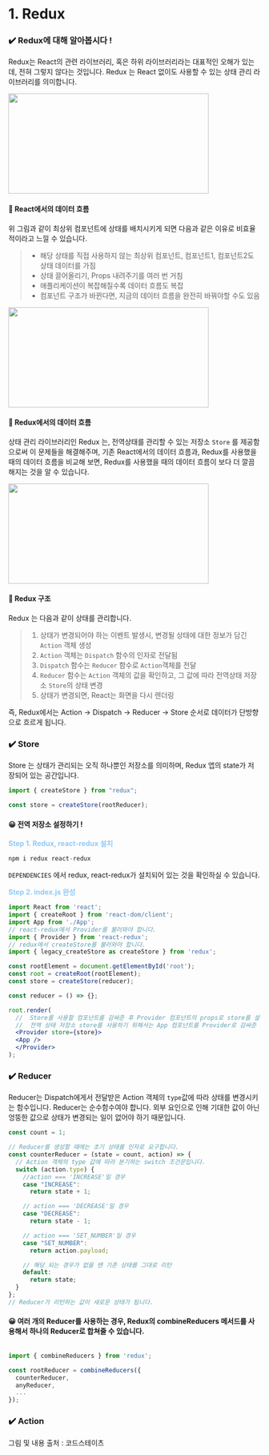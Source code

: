 # 1. Redux

### ✔️ Redux에 대해 알아봅시다 !

Redux는 React의 관련 라이브러리, 혹은 하위 라이브러리라는 대표적인 오해가 있는데, 전혀 그렇지 않다는 것입니다. Redux 는 React 없이도 사용할 수 있는 상태 관리 라이브러리를 의미합니다.

<img src ="https://postfiles.pstatic.net/MjAyMzA2MjJfMjQw/MDAxNjg3Mzk3ODg2NDUw.jxJjiNNltbOwmG7IJiXChSbhtLi70Fr7jMS6Uhv-Bvog.JKcAksjoxJeK0BPuwvCGENVGFdU5dxVzHTgkWzZS4z0g.PNG.dkdnmju/%EC%8A%A4%ED%81%AC%EB%A6%B0%EC%83%B7_2023-06-22_103705.png?type=w773" width = 400 height = 200>

#### 👀 React에서의 데이터 흐름

위 그림과 같이 최상위 컴포넌트에 상태를 배치시키게 되면 다음과 같은 이유로 비효율적이라고 느낄 수 있습니다.

> - 해당 상태를 직접 사용하지 않는 최상위 컴포넌트, 컴포넌트1, 컴포넌트2도 상태 데이터를 가짐
> - 상태 끌어올리기, Props 내려주기를 여러 번 거침
> - 애플리케이션이 복잡해질수록 데이터 흐름도 복잡
> - 컴포넌트 구조가 바뀐다면, 지금의 데이터 흐름을 완전히 바꿔야할 수도 있음

<img src ="https://postfiles.pstatic.net/MjAyMzA2MjJfNyAg/MDAxNjg3Mzk3ODg2NDgw.8qqzRHAbgTNyysEWFCoyGk56XLHPI4R-ypYpeSaLHyYg.dnPT8B6fSqkXN9p_qb3olYTntxR5yUupmbZg8cb8JPgg.PNG.dkdnmju/%EC%8A%A4%ED%81%AC%EB%A6%B0%EC%83%B7_2023-06-22_103713.png?type=w773" width = 400 height = 200>

#### 👀 Redux에서의 데이터 흐름

상태 관리 라이브러리인 Redux 는, 전역상태를 관리할 수 있는 저장소 `Store` 를 제공함으로써 이 문제들을 해결해주며, 기존 React에서의 데이터 흐름과, Redux를 사용했을 때의 데이터 흐름을 비교해 보면, Redux를 사용했을 때의 데이터 흐름이 보다 더 깔끔해지는 것을 알 수 있습니다.

<img src ="https://postfiles.pstatic.net/MjAyMzA2MjJfMjI5/MDAxNjg3Mzk4NDQ5ODEx.z9BrQolkPu4y4Q9Xr7Pctuoi0rwhHDAAX2BDVw2w_Tcg.O7CgbmzdpFidxFtacu-ul2E7F_kzUFVnJ1020rovmUMg.PNG.dkdnmju/%EC%8A%A4%ED%81%AC%EB%A6%B0%EC%83%B7_2023-06-22_104711.png?type=w773" width = 400 height = 200>

#### 👀 Redux 구조

Redux 는 다음과 같이 상태를 관리합니다.

> 1. 상태가 변경되어야 하는 이벤트 발생시, 변경될 상태에 대한 정보가 담긴 `Action` 객체 생성
> 2. `Action` 객체는 `Dispatch` 함수의 인자로 전달됨
> 3. `Dispatch` 함수는 `Reducer` 함수로 `Action`객체를 전달
> 4. `Reducer` 함수는 `Action` 객체의 값을 확인하고, 그 값에 따라 전역상태 저장소 `Store`의 상태 변경
> 5. 상태가 변경되면, React는 화면을 다시 렌더링

즉, Redux에서는 Action → Dispatch → Reducer → Store 순서로 데이터가 단방향으로 흐르게 됩니다.

### ✔️ Store

Store 는 상태가 관리되는 오직 하나뿐인 저장소를 의미하며, Redux 앱의 state가 저장되어 있는 공간입니다.

```jsx
import { createStore } from "redux";

const store = createStore(rootReducer);
```

#### 😀 전역 저장소 설정하기 !

<span style="color:#90caf9"><b>Step 1. Redux, react-redux 설치</b></span>

```js
npm i redux react-redux
```

`DEPENDENCIES` 에서 redux, react-redux가 설치되어 있는 것을 확인하실 수 있습니다.

<span style="color:#90caf9"><b>Step 2. index.js 완성</b></span>

```jsx
import React from 'react';
import { createRoot } from 'react-dom/client';
import App from './App';
// react-redux에서 Provider를 불러와야 합니다.
import { Provider } from 'react-redux';
// redux에서 createStore를 불러와야 합니다.
import { legacy_createStore as createStore } from 'redux';

const rootElement = document.getElementById('root');
const root = createRoot(rootElement);
const store = createStore(reducer);

const reducer = () => {};

root.render(
  //  Store를 사용할 컴포넌트를 감싸준 후 Provider 컴포넌트의 props로 store를 설정
  //  전역 상태 저장소 store를 사용하기 위해서는 App 컴포넌트를 Provider로 감싸준 후 props로 변수 store를 전달
  <Provider store={store}>
  <App />
  </Provider>
);
```

### ✔️ Reducer

Reducer는 Dispatch에게서 전달받은 Action 객체의 `type`값에 따라 상태를 변경시키는 함수입니다. Reducer는 순수함수여야 합니다. 외부 요인으로 인해 기대한 값이 아닌 엉뚱한 값으로 상태가 변경되는 일이 없어야 하기 때문입니다.

```jsx
const count = 1;

// Reducer를 생성할 때에는 초기 상태를 인자로 요구합니다.
const counterReducer = (state = count, action) => {
  // Action 객체의 type 값에 따라 분기하는 switch 조건문입니다.
  switch (action.type) {
    //action === 'INCREASE'일 경우
    case "INCREASE":
      return state + 1;

    // action === 'DECREASE'일 경우
    case "DECREASE":
      return state - 1;

    // action === 'SET_NUMBER'일 경우
    case "SET_NUMBER":
      return action.payload;

    // 해당 되는 경우가 없을 땐 기존 상태를 그대로 리턴
    default:
      return state;
  }
};
// Reducer가 리턴하는 값이 새로운 상태가 됩니다.
```
#### 😀 여러 개의 Reducer를 사용하는 경우, Redux의 combineReducers 메서드를 사용해서 하나의 Reducer로 합쳐줄 수 있습니다.
```jsx

import { combineReducers } from 'redux';

const rootReducer = combineReducers({
  counterReducer,
  anyReducer,
  ...
});
```

### ✔️ Action 

그림 및 내용 출처 : 코드스테이츠
